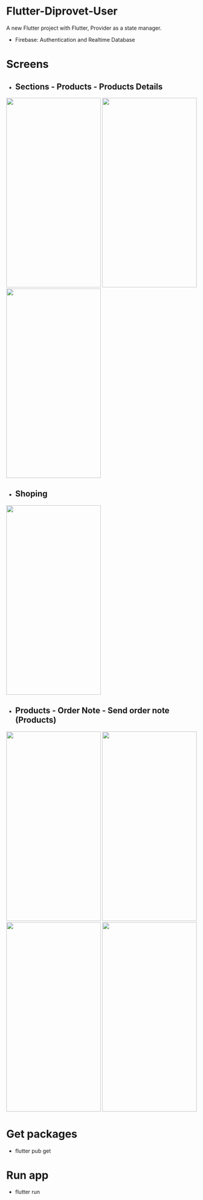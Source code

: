 # Flutter-Diprovet-User

A new Flutter project with Flutter, Provider as a state manager.
- Firebase: Authentication and Realtime Database

# Screens

- <h2>Sections - Products - Products Details</h2>

<p>
<img src="https://i.ibb.co/z6pmbf8/Screenshot-1665202857.png" width="250" height="500">
<img src="https://i.ibb.co/5FnPMt0/Screenshot-1665202868.png" width="250" height="500">
<img src="https://i.ibb.co/Nm8XSZR/Screenshot-1665202881.png" width="250" height="500"> 
</p>

- <h2>Shoping</h2>
<p>
<img src="https://i.ibb.co/7nWnY69/Screenshot-1665202908.png" width="250" height="500">
</p>


- <h2>Products -  Order Note - Send order note (Products)</h2>
<p>
<img src="https://i.ibb.co/5FnPMt0/Screenshot-1665202868.png" width="250" height="500">
<img src="https://i.ibb.co/7nWnY69/Screenshot-1665202908.png" width="250" height="500">
<img src="https://i.ibb.co/K9SWsxB/Screenshot-1665202928.png" width="250" height="500">
 <img src="https://i.ibb.co/Jjww29w/Screenshot-1665202935.png" width="250" height="500">
</p>

# Get packages

- flutter pub get

# Run app

- flutter run
